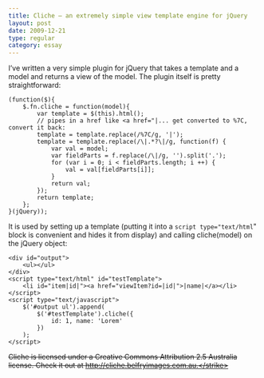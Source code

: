 ```yaml
---
title: Cliche – an extremely simple view template engine for jQuery
layout: post
date: 2009-12-21
type: regular
category: essay
---
```


I’ve written a very simple plugin for jQuery that takes a template and a model and returns a view of the model. The plugin itself is pretty straightforward:

    (function($){
        $.fn.cliche = function(model){
            var template = $(this).html();
            // pipes in a href like <a href="|... get converted to %7C, convert it back:
            template = template.replace(/%7C/g, '|');
            template = template.replace(/\|.*?\|/g, function(f) {
                var val = model;
                var fieldParts = f.replace(/\|/g, '').split('.');
                for (var i = 0; i < fieldParts.length; i ++) {
                    val = val[fieldParts[i]];
                }
                return val;
            });
            return template;
        };
    }(jQuery));

It is used by setting up a template (putting it into a `script type="text/html`" block is convenient and hides it from display) and calling cliche(model) on the jQuery object:

    <div id="output">
        <ul></ul>
    </div>
    <script type="text/html" id="testTemplate">
        <li id="item|id|"><a href="viewItem?id=|id|">|name|</a></li>
    </script>
    <script type="text/javascript">
        $('#output ul').append(
            $('#testTemplate').cliche({
                id: 1, name: 'Lorem'
            })
        );
    </script>

<strike>Cliche is licensed under a Creative Commons Attribution 2.5 Australia license. Check it out at http://cliche.belfryimages.com.au.</strike>

